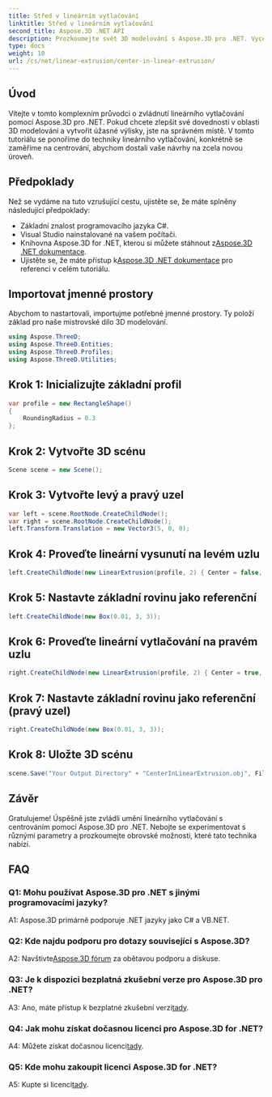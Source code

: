 ```yaml
---
title: Střed v lineárním vytlačování
linktitle: Střed v lineárním vytlačování
second_title: Aspose.3D .NET API
description: Prozkoumejte svět 3D modelování s Aspose.3D pro .NET. Vycentrujte techniky lineárního vytlačování, vytvářejte úžasné návrhy a popusťte uzdu své kreativitě.
type: docs
weight: 10
url: /cs/net/linear-extrusion/center-in-linear-extrusion/
---
```

## Úvod

Vítejte v tomto komplexním průvodci o zvládnutí lineárního vytlačování pomocí Aspose.3D pro .NET. Pokud chcete zlepšit své dovednosti v oblasti 3D modelování a vytvořit úžasné výlisky, jste na správném místě. V tomto tutoriálu se ponoříme do techniky lineárního vytlačování, konkrétně se zaměříme na centrování, abychom dostali vaše návrhy na zcela novou úroveň.

## Předpoklady

Než se vydáme na tuto vzrušující cestu, ujistěte se, že máte splněny následující předpoklady:

- Základní znalost programovacího jazyka C#.
- Visual Studio nainstalované na vašem počítači.
-  Knihovna Aspose.3D for .NET, kterou si můžete stáhnout z[Aspose.3D .NET dokumentace](https://reference.aspose.com/3d/net/).
-  Ujistěte se, že máte přístup k[Aspose.3D .NET dokumentace](https://reference.aspose.com/3d/net/) pro referenci v celém tutoriálu.

## Importovat jmenné prostory

Abychom to nastartovali, importujme potřebné jmenné prostory. Ty položí základ pro naše mistrovské dílo 3D modelování.

```csharp
using Aspose.ThreeD;
using Aspose.ThreeD.Entities;
using Aspose.ThreeD.Profiles;
using Aspose.ThreeD.Utilities;
```

## Krok 1: Inicializujte základní profil

```csharp
var profile = new RectangleShape()
{
    RoundingRadius = 0.3
};
```

## Krok 2: Vytvořte 3D scénu

```csharp
Scene scene = new Scene();
```

## Krok 3: Vytvořte levý a pravý uzel

```csharp
var left = scene.RootNode.CreateChildNode();
var right = scene.RootNode.CreateChildNode();
left.Transform.Translation = new Vector3(5, 0, 0);
```

## Krok 4: Proveďte lineární vysunutí na levém uzlu

```csharp
left.CreateChildNode(new LinearExtrusion(profile, 2) { Center = false, Slices = 3 });
```

## Krok 5: Nastavte základní rovinu jako referenční

```csharp
left.CreateChildNode(new Box(0.01, 3, 3));
```

## Krok 6: Proveďte lineární vytlačování na pravém uzlu

```csharp
right.CreateChildNode(new LinearExtrusion(profile, 2) { Center = true, Slices = 3 });
```

## Krok 7: Nastavte základní rovinu jako referenční (pravý uzel)

```csharp
right.CreateChildNode(new Box(0.01, 3, 3));
```

## Krok 8: Uložte 3D scénu

```csharp
scene.Save("Your Output Directory" + "CenterInLinearExtrusion.obj", FileFormat.WavefrontOBJ);
```

## Závěr

Gratulujeme! Úspěšně jste zvládli umění lineárního vytlačování s centrováním pomocí Aspose.3D pro .NET. Nebojte se experimentovat s různými parametry a prozkoumejte obrovské možnosti, které tato technika nabízí.

## FAQ

### Q1: Mohu používat Aspose.3D pro .NET s jinými programovacími jazyky?

A1: Aspose.3D primárně podporuje .NET jazyky jako C# a VB.NET.

### Q2: Kde najdu podporu pro dotazy související s Aspose.3D?

 A2: Navštivte[Aspose.3D fórum](https://forum.aspose.com/c/3d/18) za obětavou podporu a diskuse.

### Q3: Je k dispozici bezplatná zkušební verze pro Aspose.3D pro .NET?

 A3: Ano, máte přístup k bezplatné zkušební verzi[tady](https://releases.aspose.com/).

### Q4: Jak mohu získat dočasnou licenci pro Aspose.3D for .NET?

 A4: Můžete získat dočasnou licenci[tady](https://purchase.aspose.com/temporary-license/).

### Q5: Kde mohu zakoupit licenci Aspose.3D for .NET?

 A5: Kupte si licenci[tady](https://purchase.aspose.com/buy).
